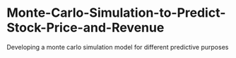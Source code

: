 # Monte-Carlo-Simulation-to-Predict-Stock-Price-and-Revenue
Developing a monte carlo simulation model for different predictive purposes
